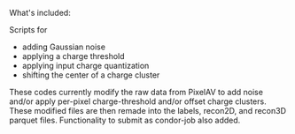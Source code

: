 What's included:

Scripts for
* adding Gaussian noise
* applying a charge threshold
* applying input charge quantization
* shifting the center of a charge cluster

These codes currently modify the raw data from PixelAV to add noise and/or apply per-pixel charge-threshold and/or offset charge clusters. These modified files are then remade into the labels, recon2D, and recon3D parquet files. Functionality to submit as condor-job also added.